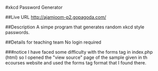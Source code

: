 #xkcd Password Generator

##Live URL
<http://ajamjoom-p2.gopagoda.com/>

##Description
A simpe program that generates random xkcd style passwords.

##Details for teaching team
No login required


###notice
I have faced some difficulty with the forms tag in index.php (html) so I opened the "view source" page of the sample given in th ecourses website and used the forms tag format that I found there.